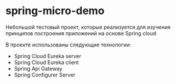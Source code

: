 # spring-micro-demo
Небольшой тестовый проект, которые реализуется для изучения принципов построения приложений на основе Spring cloud

В проекте использованы следующие технологии:
- Spring Cloud Eureka server
- Spring Cloud Eureka client
- Spring Api Gateway
- Spring Configurer Server

